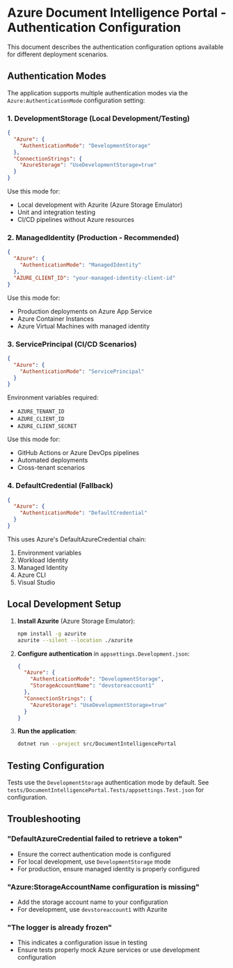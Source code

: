 # Azure Document Intelligence Portal - Authentication Configuration

This document describes the authentication configuration options available for different deployment scenarios.

## Authentication Modes

The application supports multiple authentication modes via the `Azure:AuthenticationMode` configuration setting:

### 1. DevelopmentStorage (Local Development/Testing)
```json
{
  "Azure": {
    "AuthenticationMode": "DevelopmentStorage"
  },
  "ConnectionStrings": {
    "AzureStorage": "UseDevelopmentStorage=true"
  }
}
```

Use this mode for:
- Local development with Azurite (Azure Storage Emulator)
- Unit and integration testing
- CI/CD pipelines without Azure resources

### 2. ManagedIdentity (Production - Recommended)
```json
{
  "Azure": {
    "AuthenticationMode": "ManagedIdentity"
  },
  "AZURE_CLIENT_ID": "your-managed-identity-client-id"
}
```

Use this mode for:
- Production deployments on Azure App Service
- Azure Container Instances
- Azure Virtual Machines with managed identity

### 3. ServicePrincipal (CI/CD Scenarios)
```json
{
  "Azure": {
    "AuthenticationMode": "ServicePrincipal"
  }
}
```

Environment variables required:
- `AZURE_TENANT_ID`
- `AZURE_CLIENT_ID` 
- `AZURE_CLIENT_SECRET`

Use this mode for:
- GitHub Actions or Azure DevOps pipelines
- Automated deployments
- Cross-tenant scenarios

### 4. DefaultCredential (Fallback)
```json
{
  "Azure": {
    "AuthenticationMode": "DefaultCredential"
  }
}
```

This uses Azure's DefaultAzureCredential chain:
1. Environment variables
2. Workload Identity
3. Managed Identity
4. Azure CLI
5. Visual Studio

## Local Development Setup

1. **Install Azurite** (Azure Storage Emulator):
   ```bash
   npm install -g azurite
   azurite --silent --location ./azurite
   ```

2. **Configure authentication** in `appsettings.Development.json`:
   ```json
   {
     "Azure": {
       "AuthenticationMode": "DevelopmentStorage",
       "StorageAccountName": "devstoreaccount1"
     },
     "ConnectionStrings": {
       "AzureStorage": "UseDevelopmentStorage=true"
     }
   }
   ```

3. **Run the application**:
   ```bash
   dotnet run --project src/DocumentIntelligencePortal
   ```

## Testing Configuration

Tests use the `DevelopmentStorage` authentication mode by default. See `tests/DocumentIntelligencePortal.Tests/appsettings.Test.json` for configuration.

## Troubleshooting

### "DefaultAzureCredential failed to retrieve a token"
- Ensure the correct authentication mode is configured
- For local development, use `DevelopmentStorage` mode
- For production, ensure managed identity is properly configured

### "Azure:StorageAccountName configuration is missing"
- Add the storage account name to your configuration
- For development, use `devstoreaccount1` with Azurite

### "The logger is already frozen"
- This indicates a configuration issue in testing
- Ensure tests properly mock Azure services or use development configuration